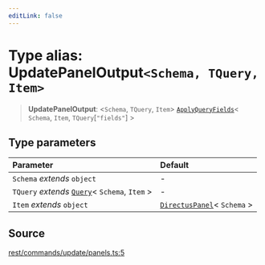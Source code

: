 ```yaml
---
editLink: false
---
```


# Type alias: UpdatePanelOutput`<Schema, TQuery, Item>`

> **UpdatePanelOutput**: \<`Schema`, `TQuery`, `Item`\>
> [`ApplyQueryFields`](../../types-1/type-aliases/type-alias.ApplyQueryFields.md)\< `Schema`, `Item`,
> `TQuery`[`"fields"`] \>

## Type parameters

| Parameter                                                                                       | Default                                                                                |
| :---------------------------------------------------------------------------------------------- | :------------------------------------------------------------------------------------- |
| `Schema` _extends_ `object`                                                                     | -                                                                                      |
| `TQuery` _extends_ [`Query`](../../types-1/interfaces/interface.Query.md)\< `Schema`, `Item` \> | -                                                                                      |
| `Item` _extends_ `object`                                                                       | [`DirectusPanel`](../../schema/type-aliases/type-alias.DirectusPanel.md)\< `Schema` \> |

## Source

[rest/commands/update/panels.ts:5](https://github.com/directus/directus/blob/7789a6c53/sdk/src/rest/commands/update/panels.ts#L5)
